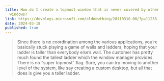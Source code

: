 ```yaml
---
title: How do I create a topmost window that is never covered by other topmost
  windows?
link: https://devblogs.microsoft.com/oldnewthing/20110310-00/?p=11253
date: 2024-03-18
published: true
---
```

> Since there is no coordination among the various applications, you’re basically stuck playing a game of walls and ladders, hoping that your ladder is taller than everybody else’s wall. The customer has pretty much found the tallest ladder which the window manager provides. There is no “super topmost” flag. Sure, you can try moving to another level of the system, like say creating a custom desktop, but all that does is give you a taller ladder.